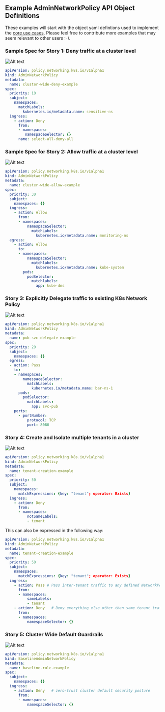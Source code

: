## Example AdminNetworkPolicy API Object Definitions 

These examples will start with the object yaml defintions used to implement the 
[core use cases](../intro.md#adminnetworkpolicy-api-user-stories). Please feel 
free to contribute more examples that may seem relevant to other users :-). 

### Sample Spec for Story 1: Deny traffic at a cluster level

![Alt text](../../images/explicit_deny.png?raw=true "Explicit Deny")

```yaml
apiVersion: policy.networking.k8s.io/v1alpha1
kind: AdminNetworkPolicy
metadata:
  name: cluster-wide-deny-example
spec:
  priority: 10
  subject:
    namespaces:
      matchLabels:
        kubernetes.io/metadata.name: sensitive-ns
  ingress:
    - action: Deny
      from:
      - namespaces:
         namespaceSelector: {}
      name: select-all-deny-all
```

### Sample Spec for Story 2: Allow traffic at a cluster level

![Alt text](../../images/explicit_allow.png?raw=true "Explicit Allow")

```yaml
apiVersion: policy.networking.k8s.io/v1alpha1
kind: AdminNetworkPolicy
metadata:
  name: cluster-wide-allow-example
spec:
  priority: 30
  subject:
    namespaces: {}
  ingress:
    - action: Allow
      from:
      - namespaces:
          namespaceSelector:
            matchLabels:
              kubernetes.io/metadata.name: monitoring-ns
  egress:
    - action: Allow
      to:
      - namespaces:
          namespaceSelector:
            matchlabels:
              kubernetes.io/metadata.name: kube-system
        pods:   
          podSelector:
            matchlabels:
              app: kube-dns
```

### Story 3: Explicitly Delegate traffic to existing K8s Network Policy

![Alt text](../../images/delegation.png?raw=true "Delegate")

```yaml
apiVersion: policy.networking.k8s.io/v1alpha1
kind: AdminNetworkPolicy
metadata:
  name: pub-svc-delegate-example
spec:
  priority: 20
  subject:
    namespaces: {}
  egress:
  - action: Pass
    to:
    - namespaces:
        namespaceSelector:
          matchLabels:
            kubernetes.io/metadata.name: bar-ns-1
      pods:
        podSelector:
          matchLabels:
            app: svc-pub
    ports:
      - portNumber: 
          protocol: TCP
          port: 8080
```

### Story 4: Create and Isolate multiple tenants in a cluster  

![Alt text](../../images/tenants.png?raw=true "Tenants")

```yaml
apiVersion: policy.networking.k8s.io/v1alpha1
kind: AdminNetworkPolicy
metadata:
  name: tenant-creation-example
spec:
  priority: 50
  subject:
    namespaces:
      matchExpressions: {key: "tenant"; operator: Exists}
  ingress:
    - action: Deny
      from:
      - namespaces:
          notSameLabels:
          - tenant
```

This can also be expressed in the following way: 

```yaml
apiVersion: policy.networking.k8s.io/v1alpha1
kind: AdminNetworkPolicy
metadata:
  name: tenant-creation-example
spec:
  priority: 50
  subject:
    namespaces:
      matchExpressions: {key: "tenant"; operator: Exists}
  ingress:
    - action: Pass # Pass inter-tenant traffic to any defined NetworkPolicies
      from:
      - namespaces:
          sameLabels:
          - tenant
    - action: Deny   # Deny everything else other than same tenant traffic
      from:
      - namespaces:
          namespaceSelector: {}
```

### Story 5: Cluster Wide Default Guardrails

![Alt text](../../images/baseline.png?raw=true "Default Rules")

```yaml
apiVersion: policy.networking.k8s.io/v1alpha1
kind: BaselineAdminNetworkPolicy
metadata:
  name: baseline-rule-example
spec:
  subject:
    namespaces: {}
  ingress:
    - action: Deny   # zero-trust cluster default security posture
      from:
      - namespaces:
          namespaceSelector: {}
```
